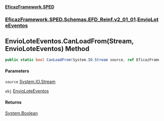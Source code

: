 #### [EficazFramework.SPED](EficazFrameworkSPED.md 'EficazFramework SPED')
### [EficazFramework.SPED.Schemas.EFD_Reinf.v2_01_01](EficazFramework.SPED.Schemas.EFD_Reinf.v2_01_01.md 'EficazFramework.SPED.Schemas.EFD_Reinf.v2_01_01').[EnvioLoteEventos](EficazFramework.SPED.Schemas.EFD_Reinf.v2_01_01/EnvioLoteEventos.md 'EficazFramework.SPED.Schemas.EFD_Reinf.v2_01_01.EnvioLoteEventos')

## EnvioLoteEventos.CanLoadFrom(Stream, EnvioLoteEventos) Method

```csharp
public static bool CanLoadFrom(System.IO.Stream source, ref EficazFramework.SPED.Schemas.EFD_Reinf.v2_01_01.EnvioLoteEventos obj);
```
#### Parameters

<a name='EficazFramework.SPED.Schemas.EFD_Reinf.v2_01_01.EnvioLoteEventos.CanLoadFrom(System.IO.Stream,EficazFramework.SPED.Schemas.EFD_Reinf.v2_01_01.EnvioLoteEventos).source'></a>

`source` [System.IO.Stream](https://docs.microsoft.com/en-us/dotnet/api/System.IO.Stream 'System.IO.Stream')

<a name='EficazFramework.SPED.Schemas.EFD_Reinf.v2_01_01.EnvioLoteEventos.CanLoadFrom(System.IO.Stream,EficazFramework.SPED.Schemas.EFD_Reinf.v2_01_01.EnvioLoteEventos).obj'></a>

`obj` [EnvioLoteEventos](EficazFramework.SPED.Schemas.EFD_Reinf.v2_01_01/EnvioLoteEventos.md 'EficazFramework.SPED.Schemas.EFD_Reinf.v2_01_01.EnvioLoteEventos')

#### Returns
[System.Boolean](https://docs.microsoft.com/en-us/dotnet/api/System.Boolean 'System.Boolean')